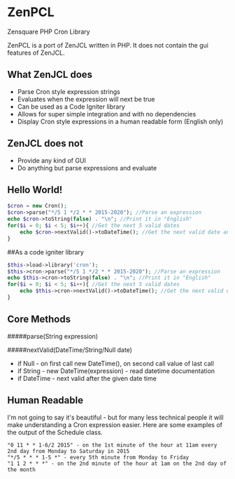 # ZenPCL
Zensquare PHP Cron Library

ZenPCL is a port of ZenJCL written in PHP. It does not contain the gui features of
ZenJCL.

What ZenJCL does
---------------------
 - Parse Cron style expression strings
 - Evaluates when the expression will next be true
 - Can be used as a Code Igniter library
 - Allows for super simple integration and with no dependencies
 - Display Cron style expressions in a human readable form (English only)

ZenJCL does not
----------------------
 - Provide any kind of GUI
 - Do anything but parse expressions and evaluate 

Hello World!
----------------------

```php
$cron = new Cron();
$cron->parse("*/5 1 */2 * * 2015-2020"); //Parse an expression
echo $cron->toString(false) . "\n"; //Print it in "English"
for($i = 0; $i < 5; $i++){ //Get the next 5 valid dates
    echo $cron->nextValid()->toDateTime(); //Get the next valid date and print it as YYYY-MM-DD HH:mm:SS
}
```

##As a code igniter library
```php
$this->load->library('cron');
$this->cron->parse("*/5 1 */2 * * 2015-2020"); //Parse an expression
echo $this->cron->toString(false) . "\n"; //Print it in "English"
for($i = 0; $i < 5; $i++){ //Get the next 5 valid dates
    echo $this->cron->nextValid()->toDateTime(); //Get the next valid date and print it as YYYY-MM-DD HH:mm:SS
}
```


Core Methods
-----------------------
#####parse(String expression)

#####nextValid(DateTime/String/Null date)
 - if Null - on first call new DateTime(), on second call value of last call
 - if String - new DateTime(expression) - read datetime documentation
 - if DateTime - next valid after the given date time

Human Readable
-----------------------
I'm not going to say it's beautiful - but for many less technical people it will
make understanding a Cron expression easier. Here are some examples of the output
of the Schedule class.
```
"0 11 * * 1-6/2 2015" - on the 1st minute of the hour at 11am every 2nd day from Monday to Saturday in 2015
"*/5 * * * 1-5 *" - every 5th minute from Monday to Friday
"1 1 2 * * *" - on the 2nd minute of the hour at 1am on the 2nd day of the month
```
